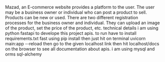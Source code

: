 Mazad, an E-commerce website provides a platform to the user. The user may be a business owner or individual who can post a product to sell. Products can be new or used. There are two different registration processes for the business owner and individual. They can upload an image of the product, set the price of the product, etc.
technical details i am using python fastapi to develope this project apis.
to run have to install requirements.txt fast using pip install then just hit on terminal uvicorn main:app --reload 
then go to the given localhost link then hit localhost/docs on the browser to see all documentation about apis.
i am using mysql and orms sql-alchemy 
